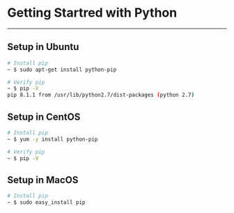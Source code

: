 # Getting Startred with Python
---

## Setup in Ubuntu

~~~ bash
# Install pip 
~ $ sudo apt-get install python-pip

# Verify pip 
~ $ pip -V
pip 8.1.1 from /usr/lib/python2.7/dist-packages (python 2.7)
~~~

## Setup in CentOS

~~~ bash
# Install pip
~ $ yum -y install python-pip

# Verify pip
~ $ pip -V
~~~

## Setup in MacOS

~~~ bash
# Install pip
~ $ sudo easy_install pip
~~~


